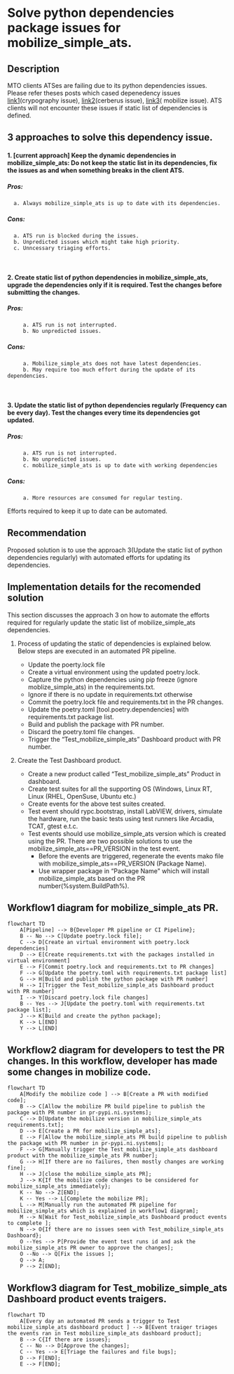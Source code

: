 #  Solve python dependencies package issues for mobilize_simple_ats.

## Description
MTO clients ATSes are failing due to its python dependencies issues. Please refer theses posts which cased depenedency issues  [link1](https://teams.microsoft.com/l/message/19:9137171a59e64cc3abe59cc03c721a89@thread.skype/1651000074788?tenantId=87ba1f9a-44cd-43a6-b008-6fdb45a5204e&groupId=2818f1c0-5755-4595-9845-dab2ea03af96&parentMessageId=1651000074788&teamName=Measurement%20Test%20Operations%20%28Teams%20Group%20Only%20Don%27t%20Email%29&channelName=Testing&createdTime=1651000074788)(crypography issue), [link2](https://teams.microsoft.com/l/message/19:9137171a59e64cc3abe59cc03c721a89@thread.skype/1651859118744?tenantId=87ba1f9a-44cd-43a6-b008-6fdb45a5204e&groupId=2818f1c0-5755-4595-9845-dab2ea03af96&parentMessageId=1651859118744&teamName=Measurement%20Test%20Operations%20%28Teams%20Group%20Only%20Don%27t%20Email%29&channelName=Testing&createdTime=1651859118744)(cerberus issue), [link3](https://teams.microsoft.com/l/message/19:9137171a59e64cc3abe59cc03c721a89@thread.skype/1650299847686?tenantId=87ba1f9a-44cd-43a6-b008-6fdb45a5204e&groupId=2818f1c0-5755-4595-9845-dab2ea03af96&parentMessageId=1650299847686&teamName=Measurement%20Test%20Operations%20%28Teams%20Group%20Only%20Don%27t%20Email%29&channelName=Testing&createdTime=1650299847686)( mobilize issue). ATS clients will not encounter these issues if static list of dependencies is defined.

## 3 approaches to solve this dependency issue.
#### 1. [current approach] Keep the dynamic dependencies in mobilize_simple_ats: Do not keep the static list in its dependencies, fix the issues as and when something breaks in the client ATS. 
##### Pros:  
      a. Always mobilize_simple_ats is up to date with its dependencies.

##### Cons:
      a. ATS run is blocked during the issues.
      b. Unpredicted issues which might take high priority.
      c. Unncessary triaging efforts.
<br/>

#### 2. Create static list of python dependencies in mobilize_simple_ats, upgrade the dependencies only if it is required. Test the changes before submitting the changes.
##### Pros:
         a. ATS run is not interrupted.
         b. No unpredicted issues.
  
##### Cons:  
         a. Mobilize_simple_ats does not have latest dependencies.
         b. May require too much effort during the update of its dependencies.
<br/>

#### 3. Update the static list of python dependencies regularly (Frequency can be every day). Test the changes every time its dependencies got updated.
##### Pros:
         a. ATS run is not interrupted.
         b. No unpredicted issues.
         c. mobilize_simple_ats is up to date with working dependencies
  
##### Cons:  
         a. More resources are consumed for regular testing.

Efforts required to keep it up to date can be automated.

## Recommendation
Proposed solution is to use the approach 3(Update the static list of python dependencies regularly) with automated efforts for updating its dependencies.

## Implementation details for the recomended solution
This section discusses the approach 3 on how to automate the efforts required for regularly update the static list of mobilize_simple_ats dependencies.

1. Process of updating the static of dependencies is explained below. Below steps are executed in an automated PR pipeline.
    * Update the poerty.lock file
    * Create a virtual environment using the updated poetry.lock.
    * Capture the python dependencies using pip freeze (ignore moblize_simple_ats) in the requirements.txt.
    * Ignore if there is no update in requirements.txt otherwise
    * Commit the poetry.lock file and requirements.txt in the PR changes.
    * Update the poetry.toml [tool.poetry.dependencies] with requirements.txt package list.
    * Build and publish the package with PR number.
    * Discard the poetry.toml file changes.
    * Trigger the “Test_mobilize_simple_ats” Dashboard product with PR number. 

2. Create the Test Dashboard product.
    * Create a new product called “Test_mobilize_simple_ats” Product in dashboard.
    * Create test suites for all the supporting OS (Windows, Linux RT, Linux (RHEL, OpenSuse, Ubuntu etc.)
    * Create events for the above test suites created.
    * Test event should rypc.bootstrap, install LabVIEW, drivers, simulate the hardware, run the basic tests using test runners like Arcadia,  TCAT, gtest e.t.c. 
    * Test events should use mobilize_simple_ats version which is created using the PR. There are two possible solutions to use the mobilize_simple_ats==PR_VERSION in the test event.
        * Before the events are triggered, regenerate the events mako file with mobilize_simple_ats==PR_VERSION (Package Name).
        * Use wrapper package in “Package Name" which will install mobilize_simple_ats based on the PR number(%system.BuildPath%).

##  Workflow1 diagram for mobilize_simple_ats PR.

```mermaid
flowchart TD
    A[Pipeline] --> B{Developer PR pipeline or CI Pipeline};
    B -- No --> C[Update poetry.lock file];
    C --> D[Create an virtual environment with poetry.lock dependencies]
    D --> E[Create requirements.txt with the packages installed in virtual environment]
    E --> F[Commit poetry.lock and requirements.txt to PR changes]
    F --> G[Update the poetry.toml with requirements.txt package list]
    G --> H[Build and publish the python package with PR number]
    H --> I[Trigger the Test_mobilize_simple_ats Dashboard product with PR number]
    I --> Y[Discard poetry.lock file changes]
    B -- Yes --> J[Update the poetry.toml with requirements.txt package list];
    J --> K[Build and create the python package];
    K --> L[END]
    Y --> L[END]
```

##  Workflow2 diagram for developers to test the PR changes. In this workflow, developer has made some changes in mobilize code.

```mermaid
flowchart TD
    A[Modify the mobilize code ] --> B[Create a PR with modified code];
    B --> C[Allow the mobilize PR build pipeline to publish the package with PR number in pr-pypi.ni.systems];
    C --> D[Update the mobilize version in mobilize_simple_ats requirements.txt];
    D --> E[Create a PR for mobilize_simple_ats];
    E --> F[Allow the mobilize_simple_ats PR build pipeline to publish the package with PR number in pr-pypi.ni.systems];
    F --> G[Manually trigger the Test_mobilize_simple_ats dashboard product with the mobilize_simple_ats PR number];
    G --> H[If there are no failures, then mostly changes are working fine];
    H --> J[close the mobilize_simple_ats PR];
    J --> K{If the mobilize code changes to be considered for mobilize_simple_ats immediately};
    K -- No --> Z[END];
    K -- Yes --> L[Complete the mobilize PR];
    L --> M[Manually run the automated PR pipeline for mobilize_simple_ats which is explained in workflow1 diagram];
    M --> N[Wait for Test_mobilize_simple_ats Dashboard product events to complete ];
    N --> O{If there are no issues seen with Test_mobilize_simple_ats Dashboard};
    O --Yes --> P[Provide the event test runs id and ask the mobilize_simple_ats PR owner to approve the changes];
    O --No --> Q[Fix the issues ];
    Q --> A;
    P --> Z[END];
```

##  Workflow3 diagram for Test_mobilize_simple_ats Dashboard product events traigers.

```mermaid
flowchart TD
    A[Every day an automated PR sends a trigger to Test mobilize_simple_ats dashboard product ] --> B[Event traiger triages the events ran in Test mobilize_simple_ats dashboard product];
    B --> C{If there are issues};
    C -- No --> D[Approve the changes];
    C -- Yes --> E[Triage the failures and file bugs];
    D --> F[END];
    E --> F[END];
```

